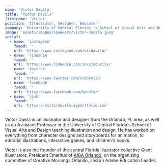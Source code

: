 ```yaml
---
name: 'Victor Davila'
title: "Victor Davila"
firstname: 'Victor'
position: 'Illustrator, Designer, Educator'
company: 'University of Central Florida''s School of Visual Arts and Design'
image: 'assets/images/speakers/victor-davila.jpeg'
social:
  - name: 'instagram'
    famod: ''
    url: 'https://www.instagram.com/vicdavila/'
  - name: 'linkedin'
    famod: ''
    url: 'https://www.linkedin.com/in/vicdavila/'
  - name: 'twitter'
    famod: ''
    url: 'https://www.twitter.com/vicdavila'
  - name: 'facebook'
    famod: ''
    url: 'https://www.facebook.com/handle/'
  - name: 'link'
    famod: ''
    url: 'https://victordavila.myportfolio.com'
---
```


Victor Davila is an illustrator and designer from the Orlando, FL area, as well as an Assistant Professor in the University of Central Florida's School of Visual Arts and Design teaching illustration and design. He has worked on everything from character designs and storyboards for animation, to editorial illustrations, interactive games, and children's books.

Victor is also the founder of the central Florida illustrator collective Giant Illustrators, President Emeritus of [AIGA Orlando](https://orlando.aiga.org/), on the organizing committee of Creative Mornings Orlando, and an Adobe Education Leader.
